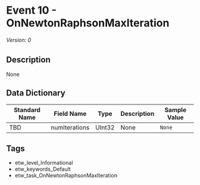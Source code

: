 # Event 10 - OnNewtonRaphsonMaxIteration
###### Version: 0

## Description
None

## Data Dictionary
|Standard Name|Field Name|Type|Description|Sample Value|
|---|---|---|---|---|
|TBD|numIterations|UInt32|None|`None`|

## Tags
* etw_level_Informational
* etw_keywords_Default
* etw_task_OnNewtonRaphsonMaxIteration